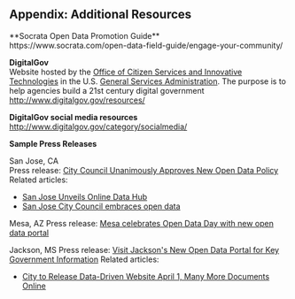 <h2>Appendix: Additional Resources</h2>
**Socrata Open Data Promotion Guide**
<br>https://www.socrata.com/open-data-field-guide/engage-your-community/</br>

**DigitalGov**
<br>Website hosted by the <a href="http://www.gsa.gov/portal/category/25729">Office of Citizen Services and Innovative Technologies</a> in the U.S. <a href="http://www.gsa.gov/portal/category/100000">General Services Administration</a>. The purpose is to help agencies build a 21st century digital government</br>
http://www.digitalgov.gov/resources/

**DigitalGov social media resources**
<br>http://www.digitalgov.gov/category/socialmedia/</br>

**Sample Press Releases**

San Jose, CA
<br>Press release: <a href="http://www.sanjoseinfo.org/external/content/document/1914/2806926/1/Open%20Data%20Final.pdf">City Council Unanimously Approves New Open Data Policy</a></br> 
Related articles:
* <a href="http://www.sanjoseinside.com/2016/04/08/san-jose-creates-online-data-hub/">San Jose Unveils Online Data Hub</a> 
* <a href="https://sfbay.ca/2016/04/05/san-jose-city-council-embraces-open-data/">San Jose City Council embraces open data</a>

Mesa, AZ
Press release: <a href="http://www.mesaaz.gov/Home/Components/News/News/926/">Mesa celebrates Open Data Day with new open data portal</a>

Jackson, MS
Press release: <a href="http://www.jacksonms.gov/CivicAlerts.aspx?AID=571">Visit Jackson's New Open Data Portal for Key Government Information</a>
Related articles:
* <a href="http://www.jacksonfreepress.com/news/2016/mar/21/city-release-data-driven-website-april-1-many-more/">City to Release Data-Driven Website April 1, Many More Documents Online</a>

